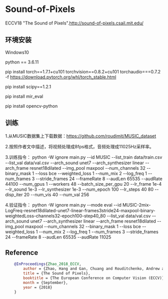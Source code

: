 # Sound-of-Pixels
ECCV18 "The Sound of Pixels".http://sound-of-pixels.csail.mit.edu/


## 环境安装
Windows10

python == 3.6.11

pip install torch==1.7.1+cu101 torchvision==0.8.2+cu101 torchaudio===0.7.2 -f https://download.pytorch.org/whl/torch_stable.html

pip install scipy==1.2.1

pip install mir_eval

pip install opencv-python


## 训练
1.从MUSIC数据集上下载数据：https://github.com/roudimit/MUSIC_dataset

2.按照作者文中描述，将视频处理成8fps格式，音频处理成11025Hz采样率。

3.训练指令：
python -W ignore main.py --id MUSIC --list_train data/train.csv --list_val data/val.csv --arch_sound unet7 --arch_synthesizer linear --arch_frame resnet18dilated --img_pool maxpool --num_channels 32 --binary_mask 1 --loss bce --weighted_loss 1 --num_mix 2 --log_freq 1 --num_frames 3 --stride_frames 24 --frameRate 8 --audLen 65535 --audRate 44100 --num_gpus 1 --workers 48 --batch_size_per_gpu 20 --lr_frame 1e-4 --lr_sound 1e-3 --lr_synthesizer 1e-3 --num_epoch 100 --lr_steps 40 80 --disp_iter 20 --num_vis 40 --num_val 256

4.验证指令：
python -W ignore main.py --mode eval --id MUSIC-2mix-LogFreq-resnet18dilated-unet7-linear-frames3stride24-maxpool-binary-weightedLoss-channels32-epoch100-step40_80 --list_val data/val.csv --arch_sound unet7 --arch_synthesizer linear --arch_frame resnet18dilated --img_pool maxpool --num_channels 32 --binary_mask 1 --loss bce --weighted_loss 1 --num_mix 2 --log_freq 1 --num_frames 3 --stride_frames 24 --frameRate 8 --audLen 65535 --audRate 11025


## Reference
```bibtex
    @InProceedings{Zhao_2018_ECCV,
        author = {Zhao, Hang and Gan, Chuang and Rouditchenko, Andrew and Vondrick, Carl and McDermott, Josh and Torralba, Antonio},
        title = {The Sound of Pixels},
        booktitle = {The European Conference on Computer Vision (ECCV)},
        month = {September},
        year = {2018}
    }
```
